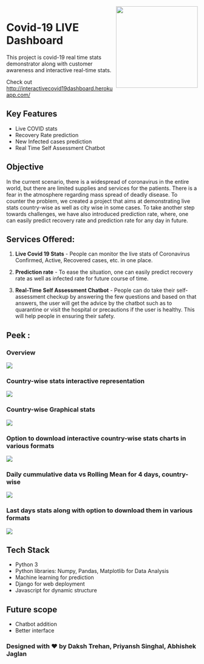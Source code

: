 <img align='right' src="https://s7.gifyu.com/images/WhatsApp-Image-2020-07-14-at-11.34.49-1.gif" width="215">

# Covid-19 LIVE Dashboard

This project is covid-19 real time stats demonstrator along with customer awareness and interactive real-time stats.

Check out http://interactivecovid19dashboard.herokuapp.com/

## Key Features
* Live COVID stats
* Recovery Rate prediction
* New Infected cases prediction
* Real Time Self Assessment Chatbot

## Objective
In the current scenario, there is a widespread of coronavirus in the entire world, but there are limited supplies and services for the patients. There is a fear in the atmosphere regarding mass spread of deadly disease. To counter the problem, we created a project that aims at demonstrating live stats country-wise as well as city wise in some cases. 
To take another step towards challenges, we have also introduced prediction rate, where, one can easily predict recovery rate and prediction rate for any day in future.


## Services Offered:

1. **Live Covid 19 Stats** - People can monitor the live stats of Coronavirus Confirmed, Active, Recovered cases, etc. in one place.

2. **Prediction rate** - To ease the situation, one can easily predict recovery rate as well as infected rate for future course of time.

3. **Real-Time Self Assessment Chatbot** - People can do take their self-assessment checkup by answering the few questions and based on that answers, the user will get the advice by the chatbot such as to quarantine or visit the hospital or precautions if the user is healthy. This will help people in ensuring their safety.

## Peek : 
### Overview
![](https://github.com/dakshtrehan/Covid-19-Dashboard/blob/master/images/Screenshot%20(103).png)
### Country-wise stats interactive representation
![](https://github.com/dakshtrehan/Covid-19-Dashboard/blob/master/images/Screenshot%20(98).png)
### Country-wise Graphical stats 
![](https://github.com/dakshtrehan/Covid-19-Dashboard/blob/master/images/Screenshot%20(97).png)<br>
### Option to download interactive country-wise stats charts in various formats
![](https://github.com/dakshtrehan/Covid-19-Dashboard/blob/master/images/Screenshot%20(100).png) <br>
### Daily cummulative data vs Rolling Mean for 4 days, country-wise
![](https://github.com/dakshtrehan/Covid-19-Dashboard/blob/master/images/Screenshot%20(108).png)<br>
### Last days stats along with option to download them in various formats
![](https://github.com/dakshtrehan/Covid-19-Dashboard/blob/master/images/Screenshot%20(101).png)

## Tech Stack
* Python 3
* Python libraries: Numpy, Pandas, Matplotlib for Data Analysis
* Machine learning for prediction
* Django for web deployment
* Javascript for dynamic structure

## Future scope
* Chatbot addition
* Better interface

### Designed with ❤ by Daksh Trehan, Priyansh Singhal, Abhishek Jaglan
